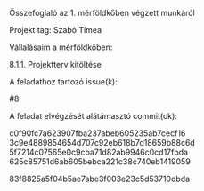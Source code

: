 Összefoglaló az 1. mérföldkőben végzett munkáról

Projekt tag: Szabó Tímea



Vállalásaim a mérföldkőben:


8.1.1. Projektterv kitöltése

A feladathoz tartozó issue(k):

#8


A feladat elvégzését alátámasztó commit(ok):

c0f90fc7a623907fba237abeb605235ab7cecf16
3c9e4889854654d707c92eb618b7d18659b88c6d
5f7214c07565e0c9cba71d82ab9946c0cd17fbda
625c85751d6ab605bebca221c38c740eb1419059

83f8825a5f04b5ae7abe3f003e23c5d53710dbda

